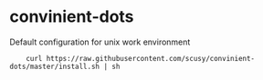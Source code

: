 convinient-dots
===============

Default configuration for unix work environment
```
    curl https://raw.githubusercontent.com/scusy/convinient-dots/master/install.sh | sh
```
